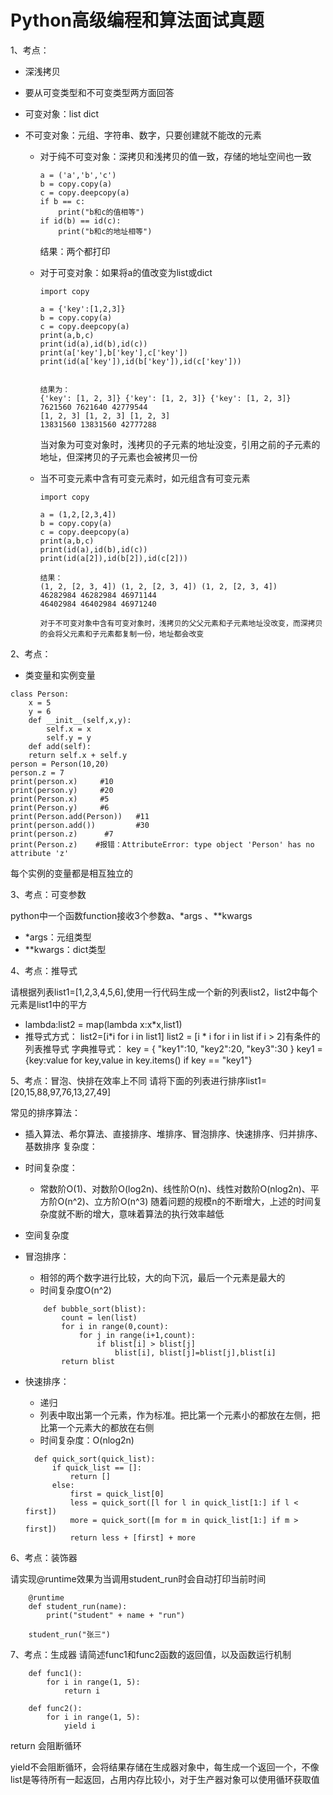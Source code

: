 # Python高级编程和算法面试真题

1、考点：

+ 深浅拷贝

+ 要从可变类型和不可变类型两方面回答

+ 可变对象：list dict

+ 不可变对象：元组、字符串、数字，只要创建就不能改的元素
  
  + 对于纯不可变对象：深拷贝和浅拷贝的值一致，存储的地址空间也一致
    
    ```
    a = ('a','b','c')
    b = copy.copy(a)
    c = copy.deepcopy(a)
    if b == c:    
    	print("b和c的值相等")
    if id(b) == id(c):    
    	print("b和c的地址相等")
    ```
    
    结果：两个都打印
    
  + 对于可变对象：如果将a的值改变为list或dict
    
    ```
    import copy
    
    a = {'key':[1,2,3]}
    b = copy.copy(a)
    c = copy.deepcopy(a)
    print(a,b,c)
    print(id(a),id(b),id(c))
    print(a['key'],b['key'],c['key'])
    print(id(a['key']),id(b['key']),id(c['key']))
    
    
    结果为：
    {'key': [1, 2, 3]} {'key': [1, 2, 3]} {'key': [1, 2, 3]}
    7621560 7621640 42779544
    [1, 2, 3] [1, 2, 3] [1, 2, 3]
    13831560 13831560 42777288
    ```
    
    当对象为可变对象时，浅拷贝的子元素的地址没变，引用之前的子元素的地址，但深拷贝的子元素也会被拷贝一份
  
  + 当不可变元素中含有可变元素时，如元组含有可变元素
  
    ```
    import copy
    
    a = (1,2,[2,3,4])
    b = copy.copy(a)
    c = copy.deepcopy(a)
    print(a,b,c)
    print(id(a),id(b),id(c))
    print(id(a[2]),id(b[2]),id(c[2]))
    
    结果：
    (1, 2, [2, 3, 4]) (1, 2, [2, 3, 4]) (1, 2, [2, 3, 4])
    46282984 46282984 46971144
    46402984 46402984 46971240
    
    对于不可变对象中含有可变对象时，浅拷贝的父父元素和子元素地址没改变，而深拷贝的会将父元素和子元素都复制一份，地址都会改变
    ```
  
    



2、考点：

+ 类变量和实例变量

```
class Person:    
	x = 5    
	y = 6    
	def __init__(self,x,y):        
		self.x = x        
		self.y = y    
	def add(self):        
	return self.x + self.y
person = Person(10,20)
person.z = 7
print(person.x)     #10
print(person.y)     #20
print(Person.x)     #5
print(Person.y)     #6
print(Person.add(Person))   #11
print(person.add())         #30
print(person.z)      #7
print(Person.z)    #报错：AttributeError: type object 'Person' has no attribute 'z'
```

每个实例的变量都是相互独立的



3、考点：可变参数

python中一个函数function接收3个参数a、*args 、**kwargs

+ *args：元组类型
+ **kwargs：dict类型







4、考点：推导式

请根据列表list1=[1,2,3,4,5,6],使用一行代码生成一个新的列表list2，list2中每个元素是list1中的平方

+ lambda:list2 = map(lambda x:x*x,list1)
+ 推导式方式：
	list2=[i*i for i in list1]
	list2 = [i * i for i in list if i > 2]有条件的列表推导式
	字典推导式：
	key = {
		"key1":10,
		"key2":20,
		"key3":30
	}
	key1 = {key:value for key,value in key.items() if key == "key1"}



5、考点：冒泡、快排在效率上不同
请将下面的列表进行排序list1=[20,15,88,97,76,13,27,49]

常见的排序算法：
+  插入算法、希尔算法、直接排序、堆排序、冒泡排序、快速排序、归并排序、基数排序
复杂度：
+  时间复杂度：
	+ 常数阶O(1)、对数阶O(log2n)、线性阶O(n)、线性对数阶O(nlog2n)、平方阶O(n^2)、立方阶O(n^3)
	 随着问题的规模n的不断增大，上述的时间复杂度就不断的增大，意味着算法的执行效率越低
+ 空间复杂度

+ 冒泡排序：
	+ 相邻的两个数字进行比较，大的向下沉，最后一个元素是最大的
	+ 时间复杂度O(n^2)
	```
		def bubble_sort(blist):
			count = len(list)
			for i in range(0,count):
				for j in range(i+1,count):
					if blist[i] > blist[j]
						blist[i], blist[j]=blist[j],blist[i]
			return blist
	```

+ 快速排序：

  + 递归
  + 列表中取出第一个元素，作为标准。把比第一个元素小的都放在左侧，把比第一个元素大的都放在右侧
  + 时间复杂度：O(nlog2n)

  ```
	def quick_sort(quick_list):
    	if quick_list == []:
    		return []
    	else:
    		first = quick_list[0]
    		less = quick_sort([l for l in quick_list[1:] if l < first])
    		more = quick_sort([m for m in quick_list[1:] if m > first])
    		return less + [first] + more
  ```

  


6、考点：装饰器

请实现@runtime效果为当调用student_run时会自动打印当前时间

```
	@runtime
	def student_run(name):
		print("student" + name + "run")
		
	student_run("张三")
```


7、考点：生成器
请简述func1和func2函数的返回值，以及函数运行机制

```
	def func1():
		for i in range(1, 5):
			return i
			
	def func2():
		for i in range(1, 5):
			yield i
```
return 会阻断循环

yield不会阻断循环，会将结果存储在生成器对象中，每生成一个返回一个，不像list是等待所有一起返回，占用内存比较小，对于生产器对象可以使用循环获取值
